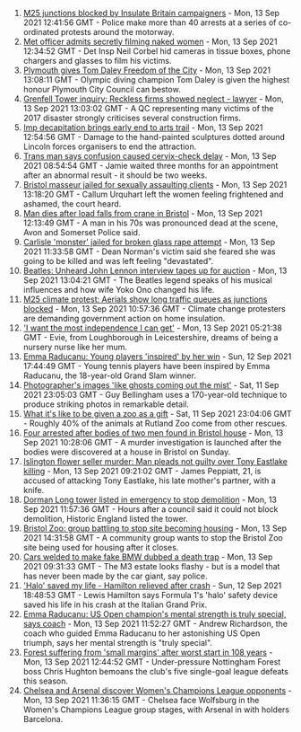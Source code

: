 1. [M25 junctions blocked by Insulate Britain campaigners](https://www.bbc.co.uk/news/uk-england-beds-bucks-herts-58543603?at_medium=RSS&at_campaign=KARANGA) - Mon, 13 Sep 2021 12:41:56 GMT - Police make more than 40 arrests at a series of co-ordinated protests around the motorway.
2. [Met officer admits secretly filming naked women](https://www.bbc.co.uk/news/uk-england-london-58545510?at_medium=RSS&at_campaign=KARANGA) - Mon, 13 Sep 2021 12:34:52 GMT - Det Insp Neil Corbel hid cameras in tissue boxes, phone chargers and glasses to film his victims.
3. [Plymouth gives Tom Daley Freedom of the City](https://www.bbc.co.uk/news/uk-england-devon-58544754?at_medium=RSS&at_campaign=KARANGA) - Mon, 13 Sep 2021 13:08:11 GMT - Olympic diving champion Tom Daley is given the highest honour Plymouth City Council can bestow.
4. [Grenfell Tower inquiry: Reckless firms showed neglect - lawyer](https://www.bbc.co.uk/news/uk-58547901?at_medium=RSS&at_campaign=KARANGA) - Mon, 13 Sep 2021 13:03:02 GMT - A QC representing many victims of the 2017 disaster strongly criticises several construction firms.
5. [Imp decapitation brings early end to arts trail](https://www.bbc.co.uk/news/uk-england-lincolnshire-58545368?at_medium=RSS&at_campaign=KARANGA) - Mon, 13 Sep 2021 12:54:56 GMT - Damage to the hand-painted sculptures dotted around Lincoln forces organisers to end the attraction.
6. [Trans man says confusion caused cervix-check delay](https://www.bbc.co.uk/news/uk-england-humber-58515769?at_medium=RSS&at_campaign=KARANGA) - Mon, 13 Sep 2021 08:54:54 GMT - Jamie waited three months for an appointment after an abnormal result - it should be two weeks.
7. [Bristol masseur jailed for sexually assaulting clients](https://www.bbc.co.uk/news/uk-england-bristol-58547454?at_medium=RSS&at_campaign=KARANGA) - Mon, 13 Sep 2021 13:18:20 GMT - Callum Urquhart left the women feeling frightened and ashamed, the court heard.
8. [Man dies after load falls from crane in Bristol](https://www.bbc.co.uk/news/uk-england-bristol-58543885?at_medium=RSS&at_campaign=KARANGA) - Mon, 13 Sep 2021 12:13:49 GMT - A man in his 70s was pronounced dead at the scene, Avon and Somerset Police said.
9. [Carlisle 'monster' jailed for broken glass rape attempt](https://www.bbc.co.uk/news/uk-england-cumbria-58546353?at_medium=RSS&at_campaign=KARANGA) - Mon, 13 Sep 2021 11:33:58 GMT - Dean Norman's victim said she feared she was going to be killed and was left feeling "devastated".
10. [Beatles: Unheard John Lennon interview tapes up for auction](https://www.bbc.co.uk/news/uk-england-merseyside-58546827?at_medium=RSS&at_campaign=KARANGA) - Mon, 13 Sep 2021 13:04:21 GMT - The Beatles legend speaks of his musical influences and how wife Yoko Ono changed his life.
11. [M25 climate protest: Aerials show long traffic queues as junctions blocked](https://www.bbc.co.uk/news/uk-58544189?at_medium=RSS&at_campaign=KARANGA) - Mon, 13 Sep 2021 10:57:36 GMT - Climate change protesters are demanding government action on home insulation.
12. ['I want the most independence I can get'](https://www.bbc.co.uk/news/uk-england-leicestershire-58501877?at_medium=RSS&at_campaign=KARANGA) - Mon, 13 Sep 2021 05:21:38 GMT - Evie, from Loughborough in Leicestershire, dreams of being a nursery nurse like her mum.
13. [Emma Raducanu: Young players 'inspired' by her win](https://www.bbc.co.uk/news/uk-58539735?at_medium=RSS&at_campaign=KARANGA) - Sun, 12 Sep 2021 17:44:49 GMT - Young tennis players have been inspired by Emma Raducanu, the 18-year-old Grand Slam winner.
14. [Photographer's images 'like ghosts coming out the mist'](https://www.bbc.co.uk/news/uk-england-bristol-58505275?at_medium=RSS&at_campaign=KARANGA) - Sat, 11 Sep 2021 23:05:03 GMT - Guy Bellingham uses a 170-year-old technique to produce striking photos in remarkable detail.
15. [What it's like to be given a zoo as a gift](https://www.bbc.co.uk/news/uk-england-leicestershire-58479112?at_medium=RSS&at_campaign=KARANGA) - Sat, 11 Sep 2021 23:04:06 GMT - Roughly 40% of the animals at Rutland Zoo come from other rescues.
16. [Four arrested after bodies of two men found in Bristol house](https://www.bbc.co.uk/news/uk-england-bristol-58542782?at_medium=RSS&at_campaign=KARANGA) - Mon, 13 Sep 2021 10:28:06 GMT - A murder investigation is launched after the bodies were discovered at a house in Bristol on Sunday.
17. [Islington flower seller murder: Man pleads not guilty over Tony Eastlake killing](https://www.bbc.co.uk/news/uk-england-london-58542832?at_medium=RSS&at_campaign=KARANGA) - Mon, 13 Sep 2021 09:21:02 GMT - James Peppiatt, 21, is accused of attacking Tony Eastlake, his late mother's partner, with a knife.
18. [Dorman Long tower listed in emergency to stop demolition](https://www.bbc.co.uk/news/uk-england-tees-58546361?at_medium=RSS&at_campaign=KARANGA) - Mon, 13 Sep 2021 11:57:36 GMT - Hours after a council said it could not block demolition, Historic England listed the tower.
19. [Bristol Zoo: group battling to stop site becoming housing](https://www.bbc.co.uk/news/uk-england-bristol-58545208?at_medium=RSS&at_campaign=KARANGA) - Mon, 13 Sep 2021 14:31:58 GMT - A community group wants to stop the Bristol Zoo site being used for housing after it closes.
20. [Cars welded to make fake BMW dubbed a death trap](https://www.bbc.co.uk/news/uk-england-birmingham-58544020?at_medium=RSS&at_campaign=KARANGA) - Mon, 13 Sep 2021 09:31:33 GMT - The M3 estate looks flashy - but is a model that has never been made by the car giant, say police.
21. ['Halo' saved my life - Hamilton relieved after crash](https://www.bbc.co.uk/sport/formula1/58539315?at_medium=RSS&at_campaign=KARANGA) - Sun, 12 Sep 2021 18:48:53 GMT - Lewis Hamilton says Formula 1's 'halo' safety device saved his life in his crash at the Italian Grand Prix.
22. [Emma Raducanu: US Open champion's mental strength is truly special, says coach](https://www.bbc.co.uk/sport/tennis/58540003?at_medium=RSS&at_campaign=KARANGA) - Mon, 13 Sep 2021 11:52:27 GMT - Andrew Richardson, the coach who guided Emma Raducanu to her astonishing US Open triumph, says her mental strength is "truly special".
23. [Forest suffering from 'small margins' after worst start in 108 years](https://www.bbc.co.uk/sport/football/58544574?at_medium=RSS&at_campaign=KARANGA) - Mon, 13 Sep 2021 12:44:52 GMT - Under-pressure Nottingham Forest boss Chris Hughton bemoans the club's five single-goal league defeats this season.
24. [Chelsea and Arsenal discover Women's Champions League opponents](https://www.bbc.co.uk/sport/football/58545066?at_medium=RSS&at_campaign=KARANGA) - Mon, 13 Sep 2021 11:36:15 GMT - Chelsea face Wolfsburg in the Women's Champions League group stages, with Arsenal in with holders Barcelona.
